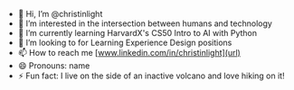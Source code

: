 - 👋 Hi, I’m @christinlight
- 👀 I’m interested in the intersection between humans and technology
- 🌱 I’m currently learning HarvardX's CS50 Intro to AI with Python
- 💞️ I’m looking to for Learning Experience Design positions
- 📫 How to reach me [www.linkedin.com/in/christinlight](url)
- 😄 Pronouns: name
- ⚡ Fun fact: I live on the side of an inactive volcano and love hiking on it!



